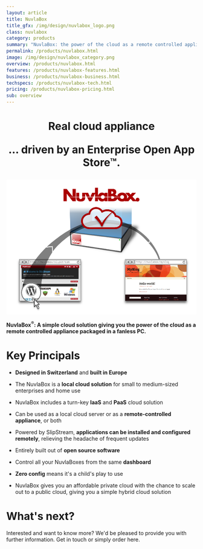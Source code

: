 ```yaml
---
layout: article
title: NuvlaBox
title_gfx: /img/design/nuvlabox_logo.png
class: nuvlabox
category: products
summary: "NuvlaBox: the power of the cloud as a remote controlled appliance packaged in a fanless PC."
permalink: /products/nuvlabox.html
image: /img/design/nuvlabox_category.png
overview: /products/nuvlabox.html
features: /products/nuvlabox-features.html
business: /products/nuvlabox-business.html
techspecs: /products/nuvlabox-tech.html
pricing: /products/nuvlabox-pricing.html
sub: overview
---
```


<p/>

<h1 class="slogan" align="center">Real cloud appliance<p/>... driven by an Enterprise Open App Store™.</h1>

<p align="center"><img src="/img/content/nuvlabox-overview.png" alt="NuvlaBox overview" width="900" /></p>

**NuvlaBox<sup>®</sup>: A simple cloud solution giving you the power of the cloud as a remote controlled appliance packaged in a fanless PC.** 

Key Principals
========

* **Designed in Switzerland** and **built in Europe** 

* The NuvlaBox is a **local cloud solution** for small to medium-sized enterprises and home use

* NuvlaBox includes a turn-key **IaaS** and **PaaS** cloud solution

* Can be used as a local cloud server or as a **remote-controlled appliance**, or both

* Powered by SlipStream, **applications can be installed and configured remotely**, relieving the headache of frequent updates

* Entirely built out of **open source software**

* Control all your NuvlaBoxes from the same **dashboard**

* **Zero config** means it's a child's play to use

* NuvlaBox gives you an affordable private cloud with the chance to scale out to a public cloud, giving you a simple hybrid cloud solution

What's next?
====

Interested and want to know more? We'd be pleased to provide you with further information. Get in touch or simply order here.

<span class='contact-us-placeholder'></span>

<span class='order-now-placeholder'></span>
